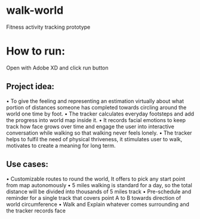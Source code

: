 # walk-world
Fitness activity tracking prototype

# How to run:
Open with Adobe XD and click run button

Project idea:
--
• To give the feeling and representing an estimation virtually about what portion of distances someone has completed towards circling around the world one time by foot.
• The tracker calculates everyday footsteps and add the progress into world map inside it.
• It records facial emotions to keep track how face grows over time and engage the user into interactive conversation while walking so that walking never feels lonely.
• The tracker helps to fulfil the need of physical thriveness, it stimulates user to walk, motivates to create a meaning for long term.

Use cases:
--
• Customizable routes to round the world, It offers to pick any start point from map autonomously
• 5 miles walking is standard for a day, so the total distance will be divided into thousands of 5 miles track
• Pre-schedule and reminder for a single track that covers point A to B towards direction of world circumference
• Walk and Explain whatever comes surrounding and the tracker records face
